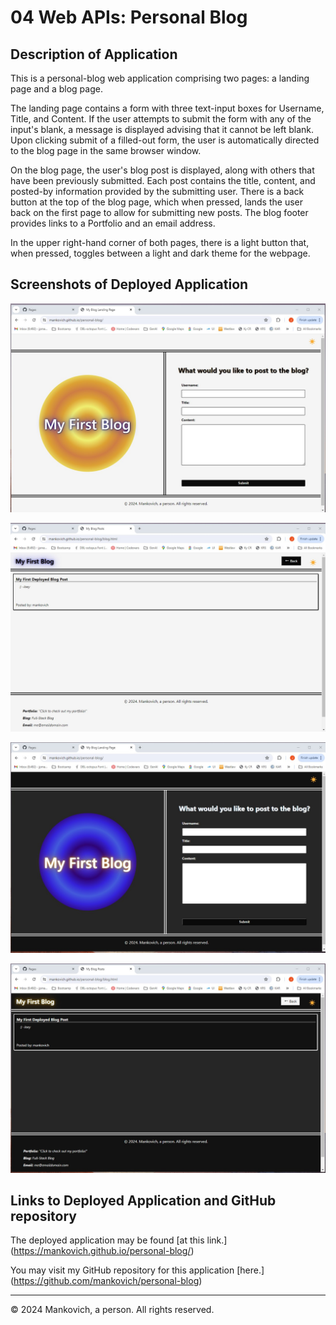 # 04 Web APIs: Personal Blog

## Description of Application

This is a personal-blog web application comprising two pages: a landing page and a blog page.

The landing page contains a form with three text-input boxes for Username, Title, and Content. If the user attempts to submit the form with any of the input's blank, a message is displayed advising that it cannot be left blank. Upon clicking submit of a filled-out form, the user is automatically directed to the blog page in the same browser window. 

On the blog page, the user's blog post is displayed, along with others that have been previously submitted. Each post contains the title, content, and posted-by information provided by the submitting user. There is a back button at the top of the blog page, which when pressed, lands the user back on the first page to allow for submitting new posts. The blog footer provides links to a Portfolio and an email address.

In the upper right-hand corner of both pages, there is a light button that, when pressed, toggles between a light and dark theme for the webpage. 

## Screenshots of Deployed Application

![Screenshot of landing page displayed with light theme.](./README-images\landing-page-light_screenshot.jpg)

![Screenshot of blog page displayed with light theme.](./README-images/blog-page-light_screenshot.jpg)

![Screenshot of landing page displayed with dark theme.](./README-images/landing-page-dark_screenshot.jpg)

![Screenshot of blog page displayed with dark theme.](./README-images/blog-page-dark_screenshot.jpg)

## Links to Deployed Application and GitHub repository

The deployed application may be found [at this link.] (https://mankovich.github.io/personal-blog/)

You may visit my GitHub repository for this application [here.] (https://github.com/mankovich/personal-blog)

---

&copy; 2024 Mankovich, a person. All rights reserved. 